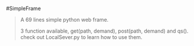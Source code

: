 #SimpleFrame

>A 69 lines simple python web frame.
>
>3 function available, get(path, demand), post(path, demand) and qs(). check out LocalSever.py to learn how to use them.
